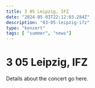```yaml
---
title: 3 05 Leipzig, IFZ
date: "2024-05-03T22:12:03.284Z"
description: "03-05-leipzig-ifz"
type: "konzert"
tags: [ "summer", "news"]
---
```

# 3 05 Leipzig, IFZ

Details about the concert go here.
